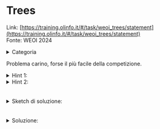 # Trees
Link: [https://training.olinfo.it/#/task/weoi_trees/statement](https://training.olinfo.it/#/task/weoi_trees/statement)     
Fonte: WEOI 2024   
<details>
  <summary>Categoria</summary>

  dp, alberi
</details>
       
Problema carino, forse il più facile della competizione.
<details>
  <summary>Hint 1:</summary>

  dp su alberi
</details>
<details>
  <summary>Hint 2:</summary>

  Nella transizione cosa ti interessa sapere sui sottoalberi dei figli?
</details>
<br></br> 

<details>
  <summary>Sketch di soluzione:</summary>

  Fai una dp du alberi con due array.
  In uno ti salvi il numero di combinazioni quando nel sottoalbero c'è massimo un double agent nella path che parte dalla radice.
  Nell'altro ti salvi la stessa cosa ma con due double agent. 
</details>
<br></br>

<details>
  <summary>Soluzione:</summary>

  ```cpp
  #include <bits/stdc++.h>
  #define ll long long
  using namespace std;

  ll md = 1e9+7;
  vector<vector<int>> adj;
  vector<ll> dp_1; //c'è un double agent sulla stassa path scendendo dalla radice
  vector<ll> dp_2; //ci sono due double agent sulla stessa path scendendo dalla radice

  void dfs(int v, int e){
      ll prod1 = 1;
      ll sum1 = 0;
      ll sum2 = 0;
      for(int u: adj[v]){
          if(u==e) continue;
          dfs(u, v);
          prod1 *= (dp_1[u]+1);
          prod1 %= md;
          sum1 += dp_1[u];
          sum1 %=md;
          sum2 += dp_2[u];
          sum2 %=md;
      }
      dp_1[v] = 1 + prod1-1;
      dp_2[v] = sum1+sum2;
      return;
  }

  int count_sets(int N, vector<int> u, vector<int> v) { 
      adj.resize(N);
      dp_1.resize(N, 0);
      dp_2.resize(N, 0);
      for(int i = 0; i<N-1; i++){
          adj[u[i]].push_back(v[i]);
          adj[v[i]].push_back(u[i]);
      }
      dfs(0, 0);
      return (dp_1[0]+dp_2[0])%md;
  }

  ```

</details>